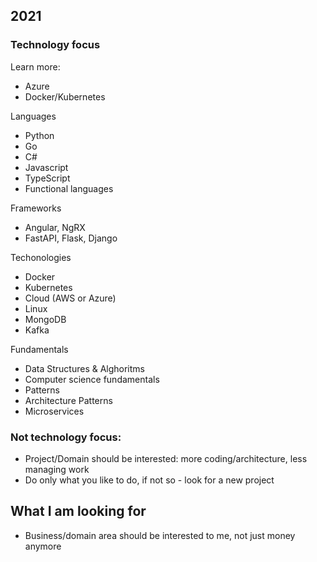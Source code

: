## 2021

### Technology focus

Learn more:
* Azure
* Docker/Kubernetes

Languages
* Python
* Go
* C#
* Javascript
* TypeScript
* Functional languages

Frameworks
* Angular, NgRX
* FastAPI, Flask, Django

Techonologies
* Docker
* Kubernetes
* Cloud (AWS or Azure)
* Linux
* MongoDB
* Kafka

Fundamentals
* Data Structures & Alghoritms
* Computer science fundamentals
* Patterns
* Architecture Patterns
* Microservices

### Not technology focus:
* Project/Domain should be interested: more coding/architecture, less managing work
* Do only what you like to do, if not so - look for a new project

## What I am looking for

* Business/domain area should be interested to me, not just money anymore